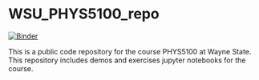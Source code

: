 # WSU_PHYS5100_repo

[![Binder](https://mybinder.org/badge_logo.svg)](https://mybinder.org/v2/gh/chunshen1987/WSU_PHYS5100_repo/HEAD)


This is a public code repository for the course PHYS5100 at Wayne State.
This repository includes demos and exercises jupyter notebooks for the course.
